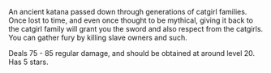 An ancient katana passed down through generations of catgirl families. Once lost to time, and even once thought to be mythical, giving it back to the catgirl family will grant you the sword and also respect from the catgirls. You can gather fury by killing slave owners and such.

Deals 75 - 85 regular damage, and should be obtained at around level 20. Has 5 stars.